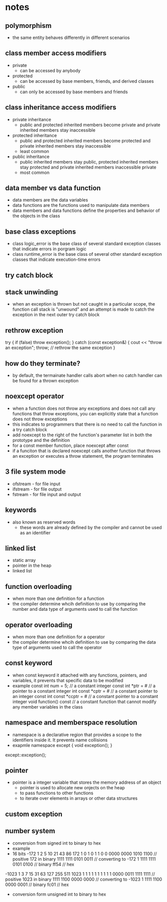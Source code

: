 # notes
## polymorphism
- the same entity behaves differently in different scenarios

## class member access modifiers
- private
    - can be accessed by anybody
- protected
    - can be accessed by base members, friends, and derived classes
- public
    - can only be accessed by base members and friends

## class inheritance access modifiers
- private inheritance
    - public and protected inherited members become private and private inherited members stay inaccessible
- protected inheritance
    - public and protected inherited members become protected and private inherited members stay inaccessible
    - least common
- public inheritance
    - public inherited members stay public, protected inherited members stay protected and private inherited members inaccessible private
    - most common

## data member vs data function
- data members are the data variables
- data functions are the functions used to manipulate data members
- data members and data functions define the properties and behavior of the objects in the class

## base class exceptions
- class logic_error is the base class of several standard exception classes that indicate errors in porgram logic
- class runtime_error is the base class of several other standard exception classes that indicate execution-time errors

## try catch block

## stack unwinding
- when an exception is thrown but not caught in a particular scope, the function call stack is "unwound" and an attempt is made to catch the exception in the next outer try catch block

## rethrow exception
try {
    if (false)
        throw exception();
}
catch (const exception&) {
    cout << "throw an exception";
    throw; // rethrow the same exception
}

## how do they terminate?
- by default, the termainate handler calls abort when no catch handler can be found for a thrown exception

## noexcept operator
- when a function does not throw any exceptions and does not call any functions that throw exceptions, you can explicitly state that a function does not throw exceptions
- this indicates to programmers that there is no need to call the function in a try catch block
- add noexcept to the right of the function's parameter list in both the prototype and the definition
- for a const member function, place noexcept after const
- if a funciton that is declared noexcept calls another function that throws an exception or executes a throw statement, the program terminates

## 3 file system mode
- ofstream - for file input
- ifstream - for file output
- fstream - for file input and output

## keywords
- also known as reserved words
    - these words are already defined by the compiler and cannot be used as an identifier

## linked list
- static array
- pointer in the heap
- linked list

## function overloading
- when more than one definition for a function
- the compiler determine whcih definition to use by comparing the number and data type of arguments used to call the function

## operator overloading
- when more than one definition for a operator
- the compiler determine whcih definition to use by comparing the data type of arguments used to call the operator

## const keyword
- when const keyword it attached with any functions, pointers, and variables, it prevents that specific data to be modified
- example
const int num = 5; // a constant integer
const int *ptr = &num; // a pointer to a constant integer
int const *cptr = &num; // a constant pointer to an integer
const int const *ccptr = &num; // a constant pointer to a constant integer
void function() const // a constant function that cannot modify any member variables in the class

## namespace and memberspace resolution
- namespace is a declarative region that provides a scope to the identifiers inside it. It prevents name collisions
- exapmle
namespace except {
    void exception();
}

except::exception();

## pointer
- pointer is a integer variable that stores the memory address of an object
    - pointer is used to allocate new onjects on the heap
    - to pass functions to other functions
    - to iterate over elements in arrays or other data structures

## custom exception

## number system
- conversion from signed int to binary to hex
- example
- 16 bits
-172
1 2 5 10 21 43 86 172
1 0 1  0  1  1  0   0
0000 0000 1010 1100 // positive 172 in binary
1111 1111 0101 0011 // converting to -172
                  1
1111 1111 0101 0100 // binary
ff54 // hex

-1023
1 3 7 15 31 63 127 255 511 1023
1 1 1  1  1  1   1   1   1    1
0000 0011 1111 1111 // positive 1023 in binary
1111 1100 0000 0000 // converting to -1023
                  1
1111 1100 0000 0001 // binary
fc01 // hex

- conversion form unsigned int to binary to hex